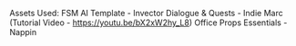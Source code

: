 Assets Used:
FSM AI Template - Invector
Dialogue & Quests - Indie Marc (Tutorial Video - https://youtu.be/bX2xW2hy_L8)
Office Props Essentials - Nappin
